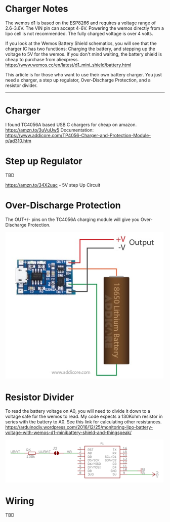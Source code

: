 # Charger Notes

The wemos d1 is based on the ESP8266 and requires a voltage range of 2.6-3.6V.  The VIN pin can accept 4-6V.  Powering the wemos directly from a lipo cell is not recommended.  The fully charged voltage is over 4 volts.

If you look at the Wemos Battery Shield schematics, you will see that the charger IC has two functions: Charging the battery, and stepping up the voltage to 5V for the wemos. If you don't mind waiting, the battery shield is cheap to purchase from aliexpress. https://www.wemos.cc/en/latest/d1_mini_shield/battery.html

This article is for those who want to use their own battery charger.  You just need a charger, a step up regulator, Over-Discharge Protection, and a resistor divider.

--------------------

# Charger

I found TC4056A based USB C chargers for cheap on amazon. https://amzn.to/3uVuUw5
Documentation: https://www.addicore.com/TP4056-Charger-and-Protection-Module-p/ad310.htm

# Step up Regulator

TBD

https://amzn.to/34X2uac - 5V step Up Circuit

# Over-Discharge Protection

The OUT+/- pins on the TC4056A charging module will give you Over-Discharge Protection.

<img src="overdischarge_wiring.jpg" width="500">

# Resistor Divider

To read the battery voltage on A0, you will need to divide it down to a voltage safe for the wemos to read.  My code expects a 130Kohm resistor in series with the battery to A0.  See this link for calculating other resistances.
https://arduinodiy.wordpress.com/2016/12/25/monitoring-lipo-battery-voltage-with-wemos-d1-minibattery-shield-and-thingspeak/

<img src="battery_monitor_wiring.png" width="500">
	
# Wiring

TBD